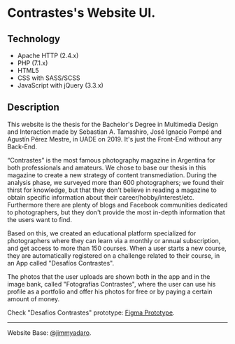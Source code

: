 # Contrastes's Website UI.

## Technology

- Apache HTTP (2.4.x)
- PHP (7.1.x)
- HTML5
- CSS with SASS/SCSS
- JavaScript with jQuery (3.3.x)

## Description

This website is the thesis for the Bachelor's Degree in Multimedia Design and Interaction made by Sebastian A. Tamashiro, José Ignacio Pompé and Agustín Pérez Mestre, in UADE on 2019. It's just the Front-End without any Back-End.

“Contrastes” is the most famous photography magazine in Argentina for both professionals and amateurs. We chose to base our thesis in this magazine to create a new strategy of content transmediation. During the analysis phase, we surveyed more than 600 photographers; we found their thirst for knowledge, but that they don't believe in reading a magazine to obtain specific information about their career/hobby/interest/etc. Furthermore there are plenty of blogs and Facebook communities dedicated to photographers, but they don't provide the most in-depth information that the users want to find.

Based on this, we created an educational platform specialized for photographers where they can learn via a monthly or annual subscription, and get access to more than 150 courses. When a user starts a new course, they are automatically registered on a challenge related to their course, in an App called "Desafíos Contrastes". 

The photos that the user uploads are shown both in the app and in the image bank, called "Fotografías Contrastes", where the user can use his profile as a portfolio and offer his photos for free or by paying a certain amount of money.

Check "Desafios Contrastes" prototype: [Figma Prototype](https://goo.gl/9o4kwn). 

---
Website Base: [@jimmyadaro](https://github.com/jimmyadaro/).